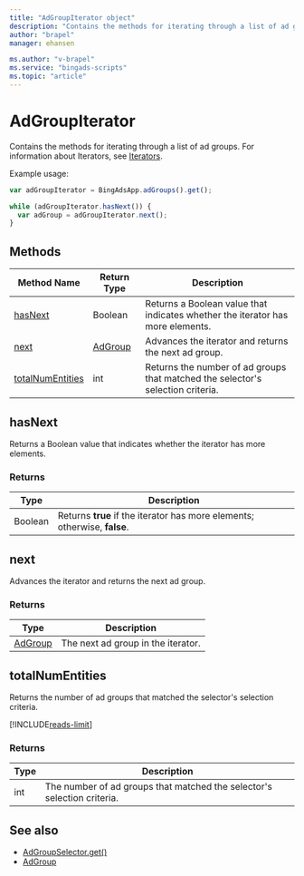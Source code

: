 ```yaml
---
title: "AdGroupIterator object"
description: "Contains the methods for iterating through a list of ad groups."
author: "brapel"
manager: ehansen

ms.author: "v-brapel"
ms.service: "bingads-scripts"
ms.topic: "article"
---
```


# AdGroupIterator

Contains the methods for iterating through a list of ad groups. For information about Iterators, see [Iterators](../concepts/iterators.md).

Example usage:
```javascript
var adGroupIterator = BingAdsApp.adGroups().get();

while (adGroupIterator.hasNext()) {
  var adGroup = adGroupIterator.next();
}
```

## Methods

|Method Name|Return Type|Description|
|-|-|-
[hasNext](#hasnext)|Boolean|Returns a Boolean value that indicates whether the iterator has more elements.
[next](#next)|[AdGroup](./AdGroup.md)|Advances the iterator and returns the next ad group.
[totalNumEntities](#totalnumentities)|int|Returns the number of ad groups that matched the selector's selection criteria.

## <a name="hasnext"></a>hasNext
Returns a Boolean value that indicates whether the iterator has more elements.

### Returns

|Type|Description|
|-|-
Boolean|Returns **true** if the iterator has more elements; otherwise, **false**.

## <a name="next"></a>next
Advances the iterator and returns the next ad group.

### Returns

|Type|Description|
|-|-
[AdGroup](./AdGroup.md)|The next ad group in the iterator.

## <a name="totalnumentities"></a>totalNumEntities
Returns the number of ad groups that matched the selector's selection criteria. 

[!INCLUDE[reads-limit](../includes/reads-limit.md)]

### Returns

|Type|Description|
|-|-
int|The number of ad groups that matched the selector's selection criteria.



## See also
- [AdGroupSelector.get()](./AdGroupSelector.md#get)
- [AdGroup](./AdGroup.md)
